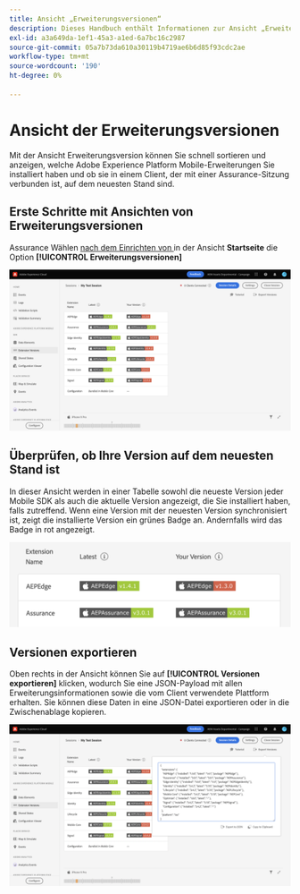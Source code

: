 ```yaml
---
title: Ansicht „Erweiterungsversionen“
description: Dieses Handbuch enthält Informationen zur Ansicht „Erweiterungsversionen“ in Adobe Experience Platform Assurance.
exl-id: a3a649da-1ef1-45a3-a1ed-6a7bc16c2987
source-git-commit: 05a7b73da610a30119b4719ae6b6d85f93cdc2ae
workflow-type: tm+mt
source-wordcount: '190'
ht-degree: 0%

---
```


# Ansicht der Erweiterungsversionen

Mit der Ansicht Erweiterungsversion können Sie schnell sortieren und anzeigen, welche Adobe Experience Platform Mobile-Erweiterungen Sie installiert haben und ob sie in einem Client, der mit einer Assurance-Sitzung verbunden ist, auf dem neuesten Stand sind.

## Erste Schritte mit Ansichten von Erweiterungsversionen

Assurance Wählen [ nach dem Einrichten von ](../tutorials/implement-assurance.md) in der Ansicht **Startseite** die Option **[!UICONTROL Erweiterungsversionen]**

![Erweiterungsversionen](./images/versions/versions-extension.png)

## Überprüfen, ob Ihre Version auf dem neuesten Stand ist

In dieser Ansicht werden in einer Tabelle sowohl die neueste Version jeder Mobile SDK als auch die aktuelle Version angezeigt, die Sie installiert haben, falls zutreffend. Wenn eine Version mit der neuesten Version synchronisiert ist, zeigt die installierte Version ein grünes Badge an. Andernfalls wird das Badge in rot angezeigt.

![Vergleich der Erweiterungsversionen](./images/versions/versions-extension-version.png)

## Versionen exportieren

Oben rechts in der Ansicht können Sie auf **[!UICONTROL Versionen exportieren]** klicken, wodurch Sie eine JSON-Payload mit allen Erweiterungsinformationen sowie die vom Client verwendete Plattform erhalten. Sie können diese Daten in eine JSON-Datei exportieren oder in die Zwischenablage kopieren.

![Export von Erweiterungsversionen](./images/versions/versions-extension-export.png)
